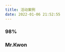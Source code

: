 ```yaml
---
title: 活动案例
date: 2022-01-06 21:52:55
---
```


<link href="https://cdn.jsdelivr.net/npm/bootstrap@5.1.3/dist/css/bootstrap.min.css" rel="stylesheet" integrity="sha384-1BmE4kWBq78iYhFldvKuhfTAU6auU8tT94WrHftjDbrCEXSU1oBoqyl2QvZ6jIW3" crossorigin="anonymous">
<style>
    .container{
        margin:0px auto 20px;
    }
    .ifr{
        display: table;
    }
    .preview{
        display:table;
        margin: auto;
    }
    .sidebar{
        position: fixed;
        z-index: 9;
        left: -8rem;
        bottom: 0;
        width: 8rem;
        height: 100%;
        background-color: rgba(0,0,0,.8);
    }
    .navbar .nav .nav-item-link {
        display: block;
        padding: 1rem;
        color: #bbb;
        text-decoration: none;
        cursor: pointer;
    }
    .navbar-bottom {
        position: absolute;
        bottom: 0;
        width: 100%;
        font-size: 2rem;
    }
    .navbar{
        display:block;
        position: relative;
        padding-top: 3rem;
        text-align: center;
    }
    .nav{
        display:block;
        list-style: none;
        padding-left: 0;
        margin-left: 0;
    }
</style>
<script src="https://cdn.jsdelivr.net/npm/bootstrap@5.1.3/dist/js/bootstrap.bundle.min.js" integrity="sha384-ka7Sk0Gln4gmtz2MlQnikT1wXgYsOg+OMhuP+IlRH9sENBO0LRn5q+8nbTov4+1p" crossorigin="anonymous"></script>

<div class="container" >
    <h3><a href="#98" class="headerlink" title="98%"></a>98%</h3>
    <div id="98%" class="row row-cols-sm-1 row-cols-md-3">
    </div>
    <h3><a href="#Mr-Kwon" class="headerlink" title="Mr.Kwon"></a>Mr.Kwon</h3><div style="display: flex;"></div>
    <div id="MrKwon" class="row row-cols-sm-1 row-cols-md-3">
    </div>
</div>

<script>
    var config = {
        "98%":[{"name":"FlappyBird",link:"https://www.aichaos.cn/98Percent/FlappyBird/released/index.html"}],
        "MrKwon":[
            {"name":"2048 合成",link:"https://www.aichaos.cn/MrKwon/released/index.html?game=2048"},
            {"name":"六边形消除",link:"https://www.aichaos.cn/MrKwon/released/index.html?game=hextris"},
            {"name":"五子棋",link:"https://www.aichaos.cn/MrKwon/released/index.html?game=gobang"}
        ]
    }

    var keys = Object.keys(config)
    keys.forEach(key=>{
        if(config[key] && config[key].length>0){
            var child = ""
            config[key].forEach(item=>{
                var temp = `
                    <div class="col">
                        <iframe 
                        class="ifr m-auto" 
                        height=301.5 
                        width=187.5
                        src="${item.link}"  
                        frameborder=0  
                        >
                        </iframe>
                        <a class="preview" href="https://www.aichaos.cn/preview/?purl=${encodeURIComponent(item.link)}">${item.name}</a>
                    </div>
                `
                child+=temp
            })
            console.log(child)
            document.getElementById(key).innerHTML = child
        }
        
    })
</script>